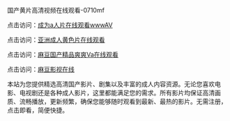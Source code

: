 国产黄片高清视频在线观看-0710mf

点击访问：<a href="https://heiliaoow5kzm.pages.dev">成为a人片在线观看wwwAV</a>

点击访问：<a href="https://heiliao2dmwwy.pages.dev">亚洲成人黄色片在线观看</a>

点击访问：<a href="https://heiliaoll4qsx.pages.dev">麻豆国产精品爽爽Va在线观看</a>

点击访问：<a href="https://heiliaowzu4ur.pages.dev">麻豆影视在线</a>

本站为您提供精选高清国产影片、剧集以及丰富的成人内容资源。无论您喜欢电影、电视剧还是各种成人影片，这里都能满足您的需求。所有影片均保证高清画质、流畅播放，更新频繁，确保您能够随时观看到最新、最热的影片。无需注册，点击即看，简便快捷。

<span style="display:none;">[Canonical link](https://github.com/fd20250710/fd2)</span>
